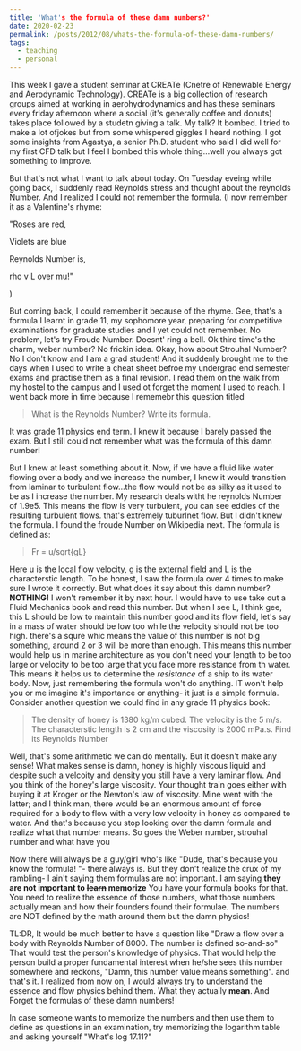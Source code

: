 ```yaml
---
title: 'What's the formula of these damn numbers?'
date: 2020-02-23
permalink: /posts/2012/08/whats-the-formula-of-these-damn-numbers/
tags:
  - teaching
  - personal
---
```


This week I gave a student seminar at CREATe (Cnetre of Renewable Energy and Aerodynamic Technology). CREATe is a big collection of research groups aimed at working in aerohydrodynamics and has these seminars every friday afternoon where a social (it's generally coffee and donuts) takes place followed by a studetn giving a talk. My talk? It bombed. I tried to make a lot ofjokes but from some whispered giggles I heard nothing. I got some insights from Agastya, a senior Ph.D. student who said I did well for my first CFD talk but I feel I bombed this whole thing...well you always got something to improve.

But that's not what I want to talk about today. On Tuesday eveing while going back, I suddenly read Reynolds stress and thought about the reynolds Number. And I realized I could not remember the formula. (I now remember it as a Valentine's rhyme:

"Roses are red, 

Violets are blue

Reynolds Number is,

rho v L over mu!"

)

But coming back, I could remember it because of the rhyme. Gee, that's a formula I learnt in grade 11, my sophomore year, preparing for competitive examinations for graduate studies and I yet could not remember. No problem, let's try Froude Number. Doesnt' ring a bell. Ok third time's the charm, weber number? No frickin idea. Okay, how about Strouhal Number? No I don't know and I am a grad student!
And it suddenly brought me to the days when I used to write a cheat sheet befroe my undergrad end semester exams and practise them as a final revision. I read them on the walk from my hostel to the campus and I used ot forget the moment I used to reach. I went back more in time because I rememebr this question titled 

> What is the Reynolds Number? Write its formula.

It was grade 11 physics end term. I knew it because I barely passed the exam. But I still could not remember what was the formula of this damn number!

But I knew at least something about it. Now, if we have a fluid like water flowing over a body and we increase the number, I knew it would transition from laminar to turbulent flow...the flow would not be as silky as it used to be as I increase the number. My research deals witht he reynolds Number of 1.9e5. This means the flow is very turbulent, you can see eddies of the resulting turbulent flows. that's extremely tuburlnet flow. But I didn't knew the formula.
I found the froude Number on Wikipedia next. The formula is defined as:

> Fr = u/sqrt{gL}

Here u is the local flow velocity, g is the external field and L is the characterstic length. To be honest, I saw the formula over 4 times to make sure I wrote it correctly. But what does it say about this damn number? **NOTHING!** I won't remember it by next hour. I would have to use take out a Fluid Mechanics book and read this number. But when I see L, I think gee, this L should be low to maintain this number good and its flow field, let's say in a mass of water should be low too while the velocity should not be too high. there's a squre whic means the value of this number is not big something, around 2 or 3 will be more than enough. This means this number would help us in marine architecture as you don't need your length to be too large or velocity to be too large that you face more resistance from th water. This means it helps us to determine the *resistance* of a ship to its water body. 
Now, just remembering the formula won't do anything. IT won't help you or me imagine it's importance or anything- it just is a simple formula. Consider another question we could find in any grade 11 physics book: 

> The density of honey is 1380 kg/m cubed. The velocity is the 5 m/s. The characterstic length is 2 cm and the viscosity is 2000 mPa.s. Find its Reynolds Number

Well, that's some arithmetic we can do mentally. But it doesn't make any sense! What makes sense is damn, honey is highly viscous liquid and despite such a velcoity and density you still have a very laminar flow. And you think of the honey's large viscosity. Your thought train goes either with buying it at Kroger or the Newton's law of viscosity. Mine went with the latter; and I think man, there would be an enormous amount of force required for a body to flow with a very low velocity in honey as compared to water. And that's because you stop looking over the damn formula and realize what that number means. So goes the Weber number, strouhal number and what have you

Now there will always be a guy/girl who's like "Dude, that's because you know the formula! "- there always is. But they don't realize the crux of my rambling- I ain't saying them formulas are not important. I am saying **they are not important to ~~learn~~ memorize** You have your formula books for that. You need to realize the essence of those numbers, what those numbers actually mean and how their founders found their formulae. The numbers are NOT defined by the math around them but the damn physics!

TL:DR, It would be much better to have a question like "Draw a flow over a body with Reynolds Number of 8000. The number is defined so-and-so" That would test the person's knowledge of physics. That would help the person build a proper fundamental interest when he/she sees this number somewhere and reckons, "Damn, this number value means something". and that's it. I realized from now on,  I would always try to understand the essence and flow physics behind them. What they actually **mean**. And Forget the formulas of these damn numbers!

In case someone wants to memorize the numbers and then use them to define as questions in an examination, try memorizing the logarithm table and asking yourself "What's log 17.11?"
